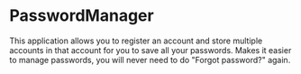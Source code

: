 # PasswordManager
This application allows you to register an account and store multiple accounts in that account for you to save all your passwords.
Makes it easier to manage passwords, you will never need to do "Forgot password?" again.

